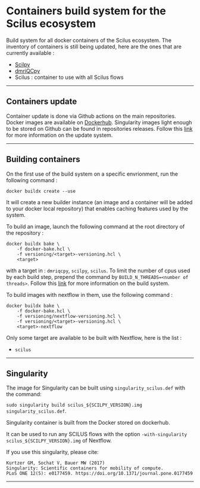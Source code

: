 
Containers build system for the Scilus ecosystem
================================================

Build system for all docker containers of the Scilus ecosystem. The inventory 
of containers is still being updated, here are the ones that are currently 
available :

- [Scilpy](https://github.com/scilus/scilpy)
- [dmriQCpy](https://github.com/scilus/dmriqcpy)
- Scilus : container to use with all Scilus flows

___

Containers update
-----------------

Container update is done via Github actions on the main repositories. Docker 
images are available on [Dockerhub](https://hub.docker.com/u/scilus). 
Singularity images light enough to be stored on Github can be found in 
repositories releases. Follow this [link](container-update.md) for more 
information on the update system.

___

Building containers
-------------------

On the first use of the build system on a specific envrionment, run the 
following command :

`docker buildx create --use`

It will create a new builder instance (an image and a container will be added to 
your docker local repository) that enables caching features used by the system.

To build an image, launch the following command at the root directory of the 
repository :

```
docker buildx bake \
    -f docker-bake.hcl \
    -f versioning/<target>-versioning.hcl \
    <target>
```

with a target in : `dmriqcpy`, `scilpy`, `scilus`. To limit the number of cpus 
used by each build step, prepend the command by `BUILD_N_THREADS=<number of threads>`. 
Follow this [link](docker-bake.md) for more information on the build system.

To build images with nextflow in them, use the following command :

```
docker buildx bake \
    -f docker-bake.hcl \
    -f versioning/nextflow-versioning.hcl \
    -f versioning/<target>-versioning.hcl \
    <target>-nextflow
```

Only some target are available to be built with Nextflow, here is the list :

- `scilus`

___

Singularity
-----------

The image for Singularity can be built using `singularity_scilus.def` with the 
command:

`sudo singularity build scilus_${SCILPY_VERSION}.img singularity_scilus.def`.

Singularity container is built from the Docker stored on dockerhub.

It can be used to run any SCILUS flows with the option
`-with-singularity scilus_${SCILPY_VERSION}.img` of Nextflow.

If you use this singularity, please cite:

```
Kurtzer GM, Sochat V, Bauer MW (2017)
Singularity: Scientific containers for mobility of compute.
PLoS ONE 12(5): e0177459. https://doi.org/10.1371/journal.pone.0177459
```

___
